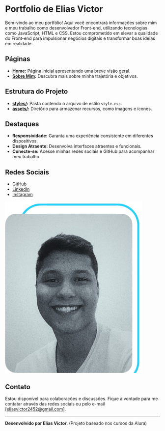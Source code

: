 # Portfolio de Elias Victor

Bem-vindo ao meu portfólio! Aqui você encontrará informações sobre mim e meu trabalho como desenvolvedor Front-end, utilizando tecnologias como JavaScript, HTML e CSS. Estou comprometido em elevar a qualidade do Front-end para impulsionar negócios digitais e transformar boas ideias em realidade.

## Páginas

- **[Home](index.html):** Página inicial apresentando uma breve visão geral.
- **[Sobre Mim](about.html):** Descubra mais sobre minha trajetória e objetivos.

## Estrutura do Projeto

- **[styles/](./styles):** Pasta contendo o arquivo de estilo `style.css`.
- **[assets/](./assets):** Diretório para armazenar recursos, como imagens e ícones.

## Destaques

- **Responsividade:** Garanta uma experiência consistente em diferentes dispositivos.
- **Design Atraente:** Desenvolva interfaces atraentes e funcionais.
- **Conecte-se:** Acesse minhas redes sociais e GitHub para acompanhar meu trabalho.

## Redes Sociais

- [GitHub](https://github.com/TobyNull)
- [LinkedIn](www.linkedin.com/in/elias-victor-00243521b)
- [Instagram](https://www.instagram.com/elias_victor__/)

![Foto Elias Victor](./assets/Elias.png)

## Contato

Estou disponível para colaborações e discussões. Fique à vontade para me contatar através das redes sociais ou pelo e-mail [eliasvictor2452@gmail.com].

---

**Desenvolvido por Elias Victor.** (Projeto baseado nos cursos da Alura)
